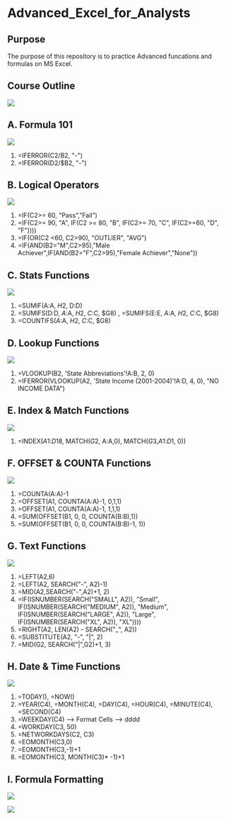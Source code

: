 # Advanced_Excel_for_Analysts


## Purpose

The purpose of this repository is to practice Advanced funcations and formulas on MS Excel.

## Course Outline

![](resources/course_outline.png)

## A. Formula 101

![](resources/formula_formatting_answer.png)

1. =IFERROR(C2/B2, "-")
2. =IFERROR(D2/$B2, "-")

## B. Logical Operators

![](resources/logical_operators_instructions.png)

1. =IF(C2>= 60, "Pass","Fail")
2. =IF(C2>= 90, "A", IF(C2 >= 80, "B", IF(C2>= 70, "C", IF(C2>=60, "D", "F"))))
3. =IF(OR(C2 <60, C2>90), "OUTLIER", "AVG")
4. =IF(AND(B2="M",C2>95),"Male Achiever",IF(AND(B2="F",C2>95),"Female Achiever","None"))

## C. Stats Functions

![](resources/stats_functions_instructions.png)

1. =SUMIF(A:A, $H$2, D:D)
2. =SUMIFS(D:D, $A:$A, $H$2, $C:$C, $G8)  ,  =SUMIFS(E:E, $A:$A, $H$2, $C:$C, $G8)
3. =COUNTIFS($A:$A, $H$2, $C:$C, $G8)

## D. Lookup Functions

![](resources/lookup_functions.png)

1. =VLOOKUP(B2, 'State Abbreviations'!A:B, 2, 0)
2. =IFERROR(VLOOKUP(A2, 'State Income (2001-2004)'!A:D, 4, 0), "NO INCOME DATA")

## E. Index & Match Functions

![](resources/index_match.png)

1. =INDEX($A$1:$D$18, MATCH($G$2, A:A,0), MATCH($G$3,$A$1:$D$1, 0))

## F. OFFSET & COUNTA Functions

![](resouces/offset_counta.png)

1. =COUNTA(A:A)-1
2. =OFFSET(A1, COUNTA(A:A)-1, 0,1,1)
3. =OFFSET(A1, COUNTA(A:A)-1, 1,1,1)
4. =SUM(OFFSET(B1, 0, 0, COUNTA(B:B),1))
5. =SUM(OFFSET(B1, 0, 0, COUNTA(B:B)-1, 1))

## G. Text Functions

![](resources/text_funcs.png)

1. =LEFT(A2,6)
2. =LEFT(A2, SEARCH("-", A2)-1)
3. =MID(A2,SEARCH("-",A2)+1, 2)
4. =IF(ISNUMBER(SEARCH("SMALL", A2)), "Small", IF(ISNUMBER(SEARCH("MEDIUM", A2)), "Medium",  IF(ISNUMBER(SEARCH("LARGE", A2)), "Large", IF(ISNUMBER(SEARCH("XL", A2)), "XL"))))
5. =RIGHT(A2, LEN(A2) - SEARCH("_", A2))
6. =SUBSTITUTE(A2, "-", "|", 2)
7. =MID(G2, SEARCH("|",G2)+1, 3)

## H. Date & Time Functions

![](resouces/time_date_func.png)

1. =TODAY(),   =NOW()
2. =YEAR(C4), =MONTH(C4), =DAY(C4), =HOUR(C4), =MINUTE(C4),  =SECOND(C4)
3. =WEEKDAY(C4) --> Format Cells --> dddd
4. =WORKDAY(C3, 50)
5. =NETWORKDAYS(C2, C3)
6. =EOMONTH(C3,0)
7. =EOMONTH(C3,-1)+1
8. =EOMONTH(C3, MONTH(C3)* -1)+1

## I. Formula Formatting

![](resorces/formula_formatting.png)

![](resources/formula_formatting_answer.png)



